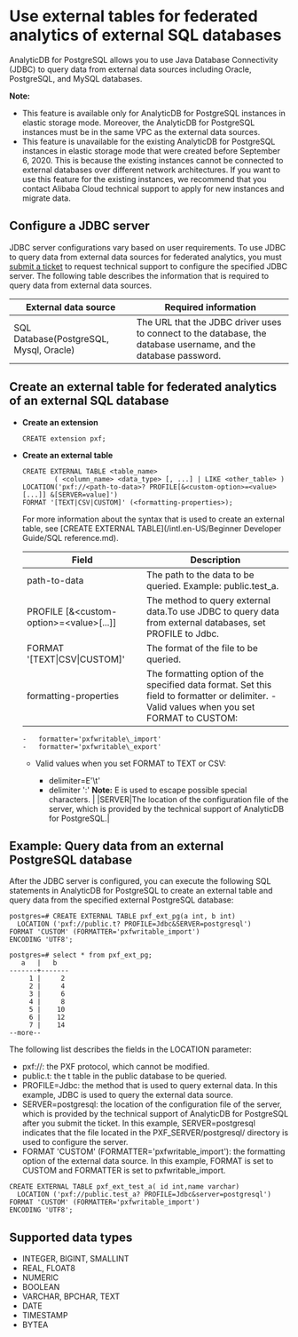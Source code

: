 # Use external tables for federated analytics of external SQL databases

AnalyticDB for PostgreSQL allows you to use Java Database Connectivity \(JDBC\) to query data from external data sources including Oracle, PostgreSQL, and MySQL databases.

**Note:**

-   This feature is available only for AnalyticDB for PostgreSQL instances in elastic storage mode. Moreover, the AnalyticDB for PostgreSQL instances must be in the same VPC as the external data sources.
-   This feature is unavailable for the existing AnalyticDB for PostgreSQL instances in elastic storage mode that were created before September 6, 2020. This is because the existing instances cannot be connected to external databases over different network architectures. If you want to use this feature for the existing instances, we recommend that you contact Alibaba Cloud technical support to apply for new instances and migrate data.

## Configure a JDBC server

JDBC server configurations vary based on user requirements. To use JDBC to query data from external data sources for federated analytics, you must [submit a ticket](https://workorder.console.aliyun.com/console.htm#/ticket/add?productCode=gpdb) to request technical support to configure the specified JDBC server. The following table describes the information that is required to query data from external data sources.

|External data source|Required information|
|--------------------|--------------------|
|SQL Database\(PostgreSQL, Mysql, Oracle\)|The URL that the JDBC driver uses to connect to the database, the database username, and the database password.|

## Create an external table for federated analytics of an external SQL database

-   **Create an extension**

    ```
    CREATE extension pxf; 
    ```


-   **Create an external table**

    ```
    CREATE EXTERNAL TABLE <table_name>
            ( <column_name> <data_type> [, ...] | LIKE <other_table> )
    LOCATION('pxf://<path-to-data>? PROFILE[&<custom-option>=<value>[...]] &[SERVER=value]')
    FORMAT '[TEXT|CSV|CUSTOM]' (<formatting-properties>);
    ```

    For more information about the syntax that is used to create an external table, see [CREATE EXTERNAL TABLE](/intl.en-US/Beginner Developer Guide/SQL reference.md).

    |Field|Description|
    |-----|-----------|
    |path-to-data|The path to the data to be queried. Example: public.test\_a.|
    |PROFILE \[&<custom-option\>=<value\>\[...\]\]|The method to query external data.To use JDBC to query data from external databases, set PROFILE to Jdbc. |
    |FORMAT '\[TEXT\|CSV\|CUSTOM\]'|The format of the file to be queried.|
    |formatting-properties|The formatting option of the specified data format. Set this field to formatter or delimiter.    -   Valid values when you set FORMAT to CUSTOM:
        -   formatter='pxfwritable\_import'
        -   formatter='pxfwritable\_export'
    -   Valid values when you set FORMAT to TEXT or CSV:

        -   delimiter=E'\\t'
        -   delimiter ':'
**Note:** E is used to escape possible special characters. |
    |SERVER|The location of the configuration file of the server, which is provided by the technical support of AnalyticDB for PostgreSQL.|


## Example: Query data from an external PostgreSQL database

After the JDBC server is configured, you can execute the following SQL statements in AnalyticDB for PostgreSQL to create an external table and query data from the specified external PostgreSQL database:

```
postgres=# CREATE EXTERNAL TABLE pxf_ext_pg(a int, b int)
  LOCATION ('pxf://public.t? PROFILE=Jdbc&SERVER=postgresql')
FORMAT 'CUSTOM' (FORMATTER='pxfwritable_import')
ENCODING 'UTF8';

postgres=# select * from pxf_ext_pg;
   a   |   b
-------+-------
     1 |     2
     2 |     4
     3 |     6
     4 |     8
     5 |    10
     6 |    12
     7 |    14
--more--      
```

The following list describes the fields in the LOCATION parameter:

-   pxf://: the PXF protocol, which cannot be modified.
-   public.t: the t table in the public database to be queried.
-   PROFILE=Jdbc: the method that is used to query external data. In this example, JDBC is used to query the external data source.
-   SERVER=postgresql: the location of the configuration file of the server, which is provided by the technical support of AnalyticDB for PostgreSQL after you submit the ticket. In this example, SERVER=postgresql indicates that the file located in the PXF\_SERVER/postgresql/ directory is used to configure the server.
-   FORMAT 'CUSTOM' \(FORMATTER='pxfwritable\_import'\): the formatting option of the external data source. In this example, FORMAT is set to CUSTOM and FORMATTER is set to pxfwritable\_import.

```
CREATE EXTERNAL TABLE pxf_ext_test_a( id int,name varchar)
  LOCATION ('pxf://public.test_a? PROFILE=Jdbc&server=postgresql')
FORMAT 'CUSTOM' (FORMATTER='pxfwritable_import')
ENCODING 'UTF8';
```

## Supported data types

-   INTEGER, BIGINT, SMALLINT
-   REAL, FLOAT8
-   NUMERIC
-   BOOLEAN
-   VARCHAR, BPCHAR, TEXT
-   DATE
-   TIMESTAMP
-   BYTEA

